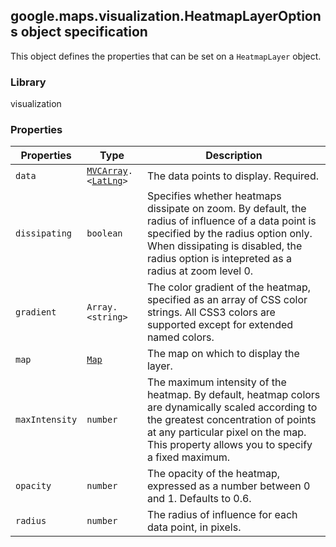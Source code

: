 <h2 id="HeatmapLayerOptions">
google.maps.visualization.HeatmapLayerOptions
object specification
</h2><p>This object defines the properties that can be set on a <code>HeatmapLayer</code> object.</p><h3>Library</h3><p>visualization</p><h3>Properties</h3><table summary="interface HeatmapLayerOptions - Properties" width="100%">
<thead>
<tr><th>Properties</th>
<th>Type</th>
<th>Description</th>
</tr></thead>
<tbody>
<tr>
<td><code>data</code></td>
<td><code><a href="https://github.com/amenadiel/google-maps-documentation/blob/master/docs/google.maps.MVCArray.md">MVCArray</a>.&lt;<a href="https://github.com/amenadiel/google-maps-documentation/blob/master/docs/google.maps.LatLng.md">LatLng</a>&gt;</code></td>
<td>The data points to display. Required.</td>
</tr>
<tr>
<td><code>dissipating</code></td>
<td><code>boolean</code></td>
<td>Specifies whether heatmaps dissipate on zoom. By default, the radius of influence of a data point is specified by the radius option only. When dissipating is disabled, the radius option is intepreted as a radius at zoom level 0.</td>
</tr>
<tr>
<td><code>gradient</code></td>
<td><code>Array.&lt;string&gt;</code></td>
<td>The color gradient of the heatmap, specified as an array of CSS color strings. All CSS3 colors are supported except for extended named colors.</td>
</tr>
<tr>
<td><code>map</code></td>
<td><code><a href="https://github.com/amenadiel/google-maps-documentation/blob/master/docs/google.maps.Map.md">Map</a></code></td>
<td>The map on which to display the layer.</td>
</tr>
<tr>
<td><code>maxIntensity</code></td>
<td><code>number</code></td>
<td>The maximum intensity of the heatmap. By default, heatmap colors are dynamically scaled according to the greatest concentration of points at any particular pixel on the map. This property allows you to specify a fixed maximum.</td>
</tr>
<tr>
<td><code>opacity</code></td>
<td><code>number</code></td>
<td>The opacity of the heatmap, expressed as a number between 0 and 1. Defaults to 0.6.</td>
</tr>
<tr>
<td><code>radius</code></td>
<td><code>number</code></td>
<td>The radius of influence for each data point, in pixels.</td>
</tr>
</tbody>
</table>